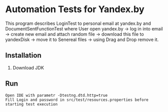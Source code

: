 # Automation Tests for Yandex.by

This program describes LoginTest to personal email at yandex.by and DocumentSentFunctionTest where User open yandex.by -> log in into email -> create new email and attach random file -> download this file to yandexDisk -> move it to Senereal files -> using Drag and Drop remove it.

## Installation

1. Download JDK 


## Run

```
Open IDE with parametr -Dtestng.dtd.http=true
Fill Login and password in src/test/resources.properties before starting test execution

```


